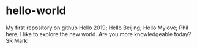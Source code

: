 # hello-world
My first repository on github
Hello 2019; Hello Beijing; Hello Mylove;
Phil here, I like to explore the new world.
Are you more knowledgeable today?
SR Mark!
